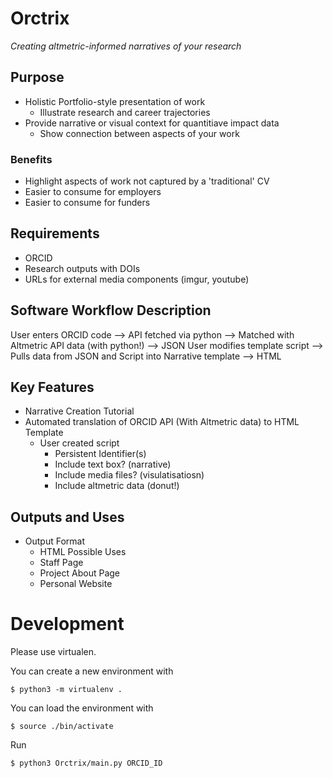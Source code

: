 # Orctrix

*Creating altmetric-informed narratives of your research*

## Purpose

+ Holistic Portfolio-style presentation of work
  + Illustrate research and career trajectories
+ Provide narrative or visual context for quantitiave impact data
  + Show connection between aspects of your work

### Benefits

+ Highlight aspects of work not captured by a 'traditional' CV
+ Easier to consume for employers
+ Easier to consume for funders

## Requirements

+ ORCID
+ Research outputs with DOIs
+ URLs for external media components (imgur, youtube)

## Software Workflow Description

User enters ORCID code --> API fetched via python --> Matched with Altmetric API data (with python!) --> JSON
User modifies template script --> Pulls data from JSON and Script into Narrative template --> HTML

## Key Features

+ Narrative Creation Tutorial
+ Automated translation of ORCID API (With Altmetric data) to HTML Template
  + User created script 
    + Persistent Identifier(s)
    + Include text box? (narrative)
    + Include media files? (visulatisatiosn)
    + Include altmetric data (donut!)

## Outputs and Uses

+ Output Format
  + HTML 
Possible Uses
  + Staff Page
  + Project About Page
  + Personal Website
  
# Development

Please use virtualen.

You can create a new environment with

~~~
$ python3 -m virtualenv .
~~~

You can load the environment with

~~~
$ source ./bin/activate
~~~

Run

~~~
$ python3 Orctrix/main.py ORCID_ID
~~~
